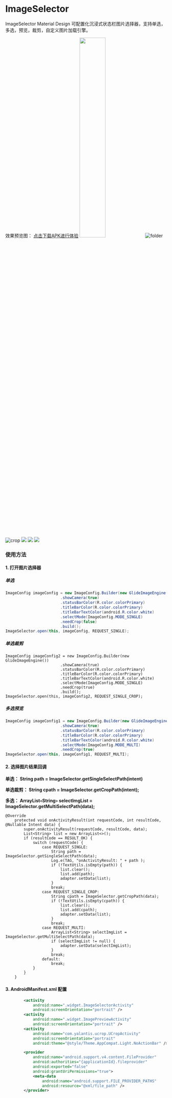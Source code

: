 # ImageSelector
ImageSelector Material Design 可配置化沉浸式状态栏图片选择器，支持单选，多选，预览，裁剪，自定义图片加载引擎。

效果预览图：
[点击下载APK进行体验](https://raw.githubusercontent.com/wj576038874/PhotoSelectorDemo/master/apk/PhotoSelector.apk)
<img src="https://github.com/xing16/ImageSelector/raw/master/screenshot/folder.png" height="40%" width="40%">
![folder](https://github.com/xing16/ImageSelector/raw/master/screenshot/folder.png)
![crop](https://github.com/xing16/ImageSelector/raw/master/screenshot/folder.png) 
![](https://github.com/xing16/ImageSelector/raw/master/screenshot/folder.png)
![](https://github.com/xing16/ImageSelector/raw/master/screenshot/folder.png) 
![](https://github.com/xing16/ImageSelector/raw/master/screenshot/folder.png)






### 使用方法

#### 1. 打开图片选择器

##### 单选

```java
ImageConfig imageConfig = new ImageConfig.Builder(new GlideImageEngine())
                        .showCamera(true)
                        .statusBarColor(R.color.colorPrimary)
                        .titleBarColor(R.color.colorPrimary)
                        .titleBarTextColor(android.R.color.white)
                        .selectMode(ImageConfig.MODE_SINGLE)
                        .needCrop(false)
                        .build();
ImageSelector.open(this, imageConfig, REQUEST_SINGLE);
```

##### 单选裁剪

```
ImageConfig imageConfig2 = new ImageConfig.Builder(new GlideImageEngine())
                        .showCamera(true)
                        .statusBarColor(R.color.colorPrimary)
                        .titleBarColor(R.color.colorPrimary)
                        .titleBarTextColor(android.R.color.white)
                        .selectMode(ImageConfig.MODE_SINGLE)
                        .needCrop(true)
                        .build();
ImageSelector.open(this, imageConfig2, REQUEST_SINGLE_CROP);
```



##### 多选预览

```java
ImageConfig imageConfig1 = new ImageConfig.Builder(new GlideImageEngine())
                        .showCamera(true)
                        .statusBarColor(R.color.colorPrimary)
                        .titleBarColor(R.color.colorPrimary)
                        .titleBarTextColor(android.R.color.white)
                        .selectMode(ImageConfig.MODE_MULTI)
                        .needCrop(true)
ImageSelector.open(this, imageConfig1, REQUEST_MULTI);
```



#### 2. 选择图片结果回调

**单选： String path = ImageSelector.getSingleSelectPath(intent)**

**单选裁剪： String cpath = ImageSelector.getCropPath(intent);**

**多选： ArrayList`<`String`>` selectImgList = ImageSelector.getMultiSelectPath(data);**

```
@Override
    protected void onActivityResult(int requestCode, int resultCode, @Nullable Intent data) {
        super.onActivityResult(requestCode, resultCode, data);
        List<String> list = new ArrayList<>();
        if (resultCode == RESULT_OK) {
            switch (requestCode) {
                case REQUEST_SINGLE:
                    String path = ImageSelector.getSingleSelectPath(data);
                    Log.e(TAG, "onActivityResult: " + path );
                    if (!TextUtils.isEmpty(path)) {
                        list.clear();
                        list.add(path);
                        adapter.setData(list);
                    }
                    break;
                case REQUEST_SINGLE_CROP:
                    String cpath = ImageSelector.getCropPath(data);
                    if (!TextUtils.isEmpty(cpath)) {
                        list.clear();
                        list.add(cpath);
                        adapter.setData(list);
                    }
                    break;
                case REQUEST_MULTI:
                    ArrayList<String> selectImgList = ImageSelector.getMultiSelectPath(data);
                    if (selectImgList != null) {
                        adapter.setData(selectImgList);
                    }
                    break;
                default:
                    break;
            }
        }
    }
```



#### 3. AndroidManifest.xml 配置

```xml
		<activity
            android:name=".widget.ImageSelectorActivity"
            android:screenOrientation="portrait" />
        <activity
            android:name=".widget.ImagePreviewActivity"
            android:screenOrientation="portrait" />
        <activity
            android:name="com.yalantis.ucrop.UCropActivity"
            android:screenOrientation="portrait"
            android:theme="@style/Theme.AppCompat.Light.NoActionBar" />

        <provider
            android:name="android.support.v4.content.FileProvider"
            android:authorities="{applicationId}.fileprovider"
            android:exported="false"
            android:grantUriPermissions="true">
            <meta-data
                android:name="android.support.FILE_PROVIDER_PATHS"
                android:resource="@xml/file_path" />
        </provider>
```










